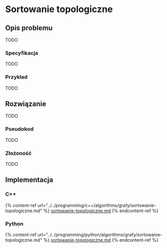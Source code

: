 # Sortowanie topologiczne

## Opis problemu

TODO

### Specyfikacja

TODO

### Przykład

TODO

## Rozwiązanie

TODO

### Pseudokod

TODO

### Złożoność

TODO

## Implementacja

### C++

{% content-ref url="../../programming/c++/algorithms/grafy/sortowanie-topologiczne.md" %}
[sortowanie-topologiczne.md](../../programming/c++/algorithms/grafy/sortowanie-topologiczne.md)
{% endcontent-ref %}

### Python

{% content-ref url="../../programming/python/algorithms/grafy/sortowanie-topologiczne.md" %}
[sortowanie-topologiczne.md](../../programming/python/algorithms/grafy/sortowanie-topologiczne.md)
{% endcontent-ref %}
